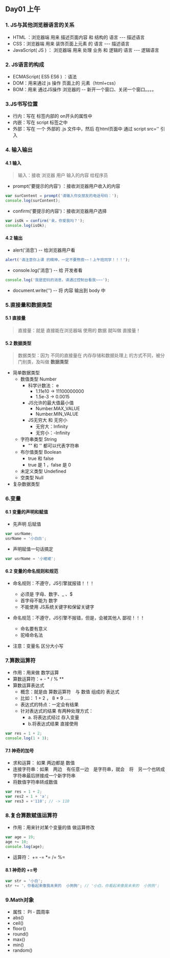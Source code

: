## Day01 上午

### 1. JS与其他浏览器语言的关系

+ HTML ：浏览器端 用来 描述页面内容 和 结构的 语言 --- 描述语言
+ CSS：浏览器端 用来 装饰页面上元素 的 语言 --- 描述语言
+ JavaScript( JS ) ： 浏览器端 用来 处理 业务 和 逻辑的 语言 --- 逻辑语言

### 2. JS语言的构成

+ ECMAScript( ES5 ES6 ) ：语法
+ DOM：用来通过 js 操作 页面上的 元素（html+css）
+ BOM：用来 通过JS操作 浏览器的 -- 新开一个窗口、关闭一个窗口。。。。

### 3.JS书写位置

+ 行内：写在 标签内部的 on开头的属性中
+ 内嵌：写在 script 标签之中
+ 外部：写在 一个 外部的 .js 文件中，然后 在html页面中 通过 script src='' 引入





### 4. 输入输出

#### 4.1 输入

> 输入：接收 浏览器 用户 输入的内容 给程序员

+ prompt('要提示的内容') ：接收浏览器用户收入的内容

```js
var surContent = prompt('请输入你女朋友的电话号码：');
console.log(surContent);
```

+ confirm('要提示的内容')：接收浏览器用户选择

```js
var isOk = confirm('亲，你爱我吗？');
console.log(isOk);
```



#### 4.2 输出

+ alert('消息')  -- 给浏览器用户看

```js
alert('请注意你上课 的精神，一定不要熬夜~~！上午班同学！！！');
```

+ console.log('消息') -- 给 开发者看

```js
console.log('我是密码的消息，请通过控制台看我~~~');
```

+ document.write('') -- 将 内容 输出到  body 中



### 5.直接量和数据类型

#### 5.1 直接量

> 直接量：就是 直接能在浏览器端 使用的 数据 就叫做 直接量！

#### 5.2 数据类型

> 数据类型：因为 不同的直接量在 内存存储和数据处理上 的方式不同，被分门别类，及叫做 **数据类型**

+ 简单数据类型
  + 数值类型     Number
    + 科学计数法： e 
      + 1.11e10 -> 11100000000
      + 1.5e-3   -> 0.0015
    + JS允许的最大值最小值
      + Number.MAX_VALUE
      + Number.MIN_VALUE
    + JS无穷大 和 无穷小
      + 无穷大：Infinity
      + 无穷小：-Infinity
  + 字符串类型 String
    + ""  和 ''  都可以代表字符串
  + 布尔值类型 Boolean
    + true 和 false
    + true  是 1  ，false  是 0
  + 未定义类型 Undefined
  + 空类型         Null
+ 复杂数据类型

### 6.变量

#### 6.1 变量的声明和赋值

+ 先声明 后赋值

```js
var usrName;
usrName = '小白白';
```

+ 声明赋值一句话搞定

```js
var usrName = '小裙裙';
```



#### 6.2 变量的命名规则和规范

+ 命名规则：不遵守，JS引擎就报错！！！
  + 必须是 字母、数字、_ 、$
  + 首字母不能为 数字
  + 不能使用 JS系统关键字和保留关键字
+ 命名规范：不遵守，JS引擎不报错，但是，会被其他人 鄙视！！！
  + 命名要有意义
  + 驼峰命名法

+ 注意：变量名 区分大小写



### 7.算数运算符

+ 作用：用来做 数学运算
+ 算数运算符：+  -   *   /   %     ** 
+ 算数运算表达式
  + 概念：就是由 算数运算符　与 数值 组成的 表达式
  + 比如： 1 + 2  ，  8 * 9 .....
  + 表达式的特点：一定会有结果
  + 针对表达式的结果 有两种处理方式：
    + a. 将表达式经过 存入变量
    + b.将表达式结果 直接使用

```js
var res = 1 + 2;
console.log(1 + 3);
```

#### 7.1 神奇的加号

+ 求和运算： 如果 两边都是 数值
+ 连接字符串：如果　两边　有任意一边　是字符串，就会　将　另一个也转成　字符串最后拼接成一个新字符串
+ 将数值字符串转成数值

```js
var res = 1 + 2;
var res2 = 1 + 'a';
var res3 = +'110'; // -> 110
```

### 8.复合算数赋值运算符

+ 作用：用来针对某个变量的值 做运算修改

```js
var age = 19;
age += 10;
console.log(age);
```

+ 运算符： +=     -=      *=      /=     %=   

#### 8.1 神奇的 +=号

```js
var str = '小白';
str += '，你看起来像我未来的  小狗狗'; // '小白，你看起来像我未来的  小狗狗';
```



### 9.Math对象

+ 属性： PI - 圆周率
+ abs()
+ ceil()
+ floor()
+ round()
+ max()
+ min()
+ random()










